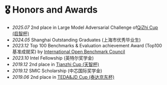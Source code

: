 # 🎖 Honors and Awards
- *2025.07* 2nd place in Large Model Adversarial Challenge of<a href="https://mp.weixin.qq.com/s/ei3RZq87xRY3Ic80OWD5bw" target="_blank">QiZhi Cup (启智杯)</a>
- *2024.05* Shanghai Outstanding Graduates (上海市优秀毕业生)
- *2023.12* Top 100 Benchmarks & Evaluation achievement Award (Top100基准成就奖) by [International Open Benchmark Council](https://www.benchcouncil.org/evaluation/bench/annual.html)
- *2023.10* Intel Fellowship (英特尔奖学金)
- *2019.12* 2nd place in <a href="https://www.rsaicp.com/" target="_blank">Tianzhi Cup (天智杯)</a>
- *2019.12* SMIC Scholarship (中芯国际奖学金)
- *2019.06* 2nd place in <a href="https://beta-www.datafountain.cn/competitions/339" target="_blank">TEDA&JD Cup (泰达京东杯)</a>